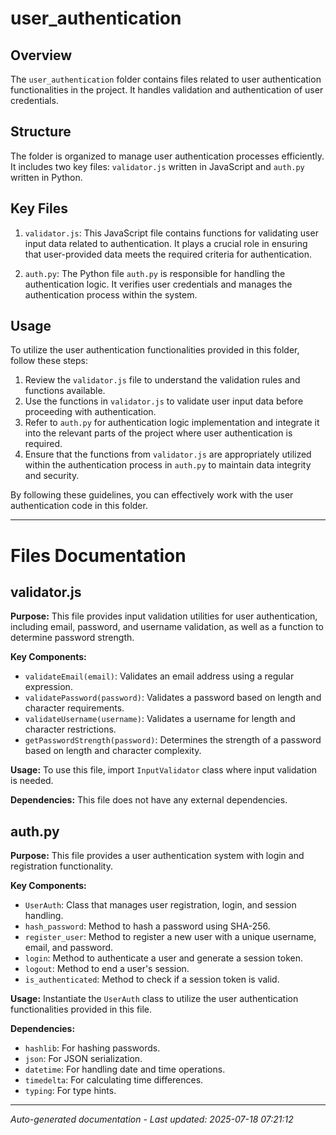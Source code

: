 # user_authentication

## Overview
The `user_authentication` folder contains files related to user authentication functionalities in the project. It handles validation and authentication of user credentials.

## Structure
The folder is organized to manage user authentication processes efficiently. It includes two key files: `validator.js` written in JavaScript and `auth.py` written in Python.

## Key Files
1. `validator.js`: This JavaScript file contains functions for validating user input data related to authentication. It plays a crucial role in ensuring that user-provided data meets the required criteria for authentication.
   
2. `auth.py`: The Python file `auth.py` is responsible for handling the authentication logic. It verifies user credentials and manages the authentication process within the system.

## Usage
To utilize the user authentication functionalities provided in this folder, follow these steps:
1. Review the `validator.js` file to understand the validation rules and functions available.
2. Use the functions in `validator.js` to validate user input data before proceeding with authentication.
3. Refer to `auth.py` for authentication logic implementation and integrate it into the relevant parts of the project where user authentication is required.
4. Ensure that the functions from `validator.js` are appropriately utilized within the authentication process in `auth.py` to maintain data integrity and security.

By following these guidelines, you can effectively work with the user authentication code in this folder.

---

# Files Documentation

## validator.js

**Purpose:** This file provides input validation utilities for user authentication, including email, password, and username validation, as well as a function to determine password strength.

**Key Components:**
- `validateEmail(email)`: Validates an email address using a regular expression.
- `validatePassword(password)`: Validates a password based on length and character requirements.
- `validateUsername(username)`: Validates a username for length and character restrictions.
- `getPasswordStrength(password)`: Determines the strength of a password based on length and character complexity.

**Usage:** To use this file, import `InputValidator` class where input validation is needed.

**Dependencies:** This file does not have any external dependencies.

## auth.py

**Purpose:** This file provides a user authentication system with login and registration functionality.

**Key Components:**
- `UserAuth`: Class that manages user registration, login, and session handling.
- `hash_password`: Method to hash a password using SHA-256.
- `register_user`: Method to register a new user with a unique username, email, and password.
- `login`: Method to authenticate a user and generate a session token.
- `logout`: Method to end a user's session.
- `is_authenticated`: Method to check if a session token is valid.

**Usage:** Instantiate the `UserAuth` class to utilize the user authentication functionalities provided in this file.

**Dependencies:** 
- `hashlib`: For hashing passwords.
- `json`: For JSON serialization.
- `datetime`: For handling date and time operations.
- `timedelta`: For calculating time differences.
- `typing`: For type hints.

---
*Auto-generated documentation - Last updated: 2025-07-18 07:21:12*
